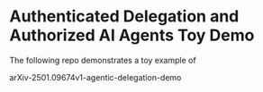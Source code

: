 # Authenticated Delegation and Authorized AI Agents Toy Demo

The following repo demonstrates a toy example of 

arXiv-2501.09674v1-agentic-delegation-demo




